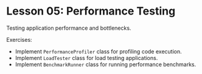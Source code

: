 # Lesson 05: Performance Testing

Testing application performance and bottlenecks.

Exercises:
- Implement `PerformanceProfiler` class for profiling code execution.
- Implement `LoadTester` class for load testing applications.
- Implement `BenchmarkRunner` class for running performance benchmarks.


